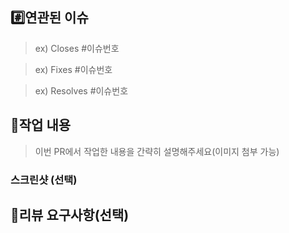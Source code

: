 ## #️⃣연관된 이슈

> ex) Closes #이슈번호

> ex) Fixes #이슈번호
      
> ex) Resolves #이슈번호

## 📝작업 내용

> 이번 PR에서 작업한 내용을 간략히 설명해주세요(이미지 첨부 가능)

### 스크린샷 (선택)

## 💬리뷰 요구사항(선택)

